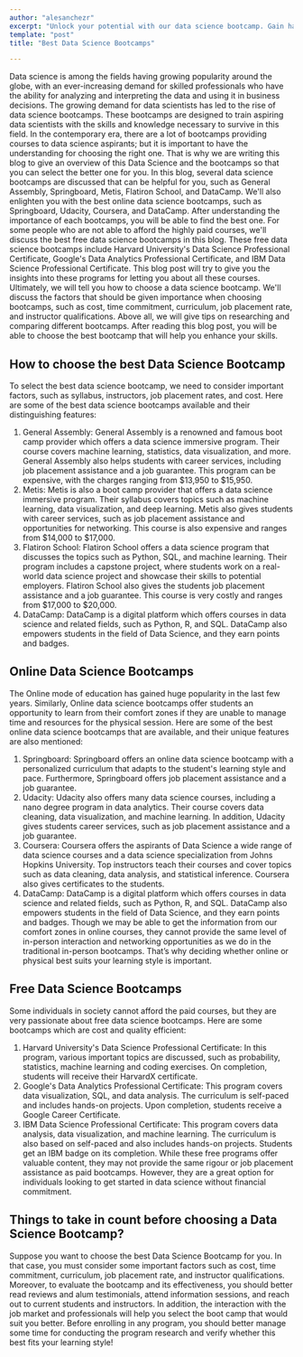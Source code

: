 ```yaml
---
author: "alesanchezr"
excerpt: "Unlock your potential with our data science bootcamp. Gain hands-on experience and master the skills you need to succeed in this exciting field. Enroll now!"
template: "post"
title: "Best Data Science Bootcamps"

---
```


Data science is among the fields having growing popularity around the globe, with an ever-increasing demand for skilled professionals who have the ability for analyzing and interpreting the data and using it in business decisions. The growing demand for data scientists has led to the rise of data science bootcamps. These bootcamps are designed to train aspiring data scientists with the skills and knowledge necessary to survive in this field.
In the contemporary era, there are a lot of bootcamps providing courses to data science aspirants; but it is important to have the understanding for choosing the right one. That is why we are writing this blog to give an overview of this Data Science and the bootcamps so that you can select the better one for you.
In this blog, several data science bootcamps are discussed that can be helpful for you, such as General Assembly, Springboard, Metis, Flatiron School, and DataCamp. We'll also enlighten you with the best online data science bootcamps, such as Springboard, Udacity, Coursera, and DataCamp. After understanding the importance of each bootcamps, you will be able to find the best one.
For some people who are not able to afford the highly paid courses, we'll discuss the best free data science bootcamps in this blog. These free data science bootcamps include Harvard University's Data Science Professional Certificate, Google's Data Analytics Professional Certificate, and IBM Data Science Professional Certificate. This blog post will try to give you the insights into these programs for letting you about all these courses. Ultimately, we will tell you how to choose a data science bootcamp. We'll discuss the factors that should be given importance when choosing bootcamps, such as cost, time commitment, curriculum, job placement rate, and instructor qualifications. Above all, we will give tips on researching and comparing different bootcamps.
After reading this blog post, you will be able to choose the best bootcamp that will help you enhance your skills.

## How to choose the best Data Science Bootcamp

To select the best data science bootcamp, we need to consider important factors, such as syllabus, instructors, job placement rates, and cost. Here are some of the best data science bootcamps available and their distinguishing features:

1.	General Assembly: General Assembly is a renowned and famous boot camp provider which offers a data science immersive program. Their course covers machine learning, statistics, data visualization, and more. General Assembly also helps students with career services, including job placement assistance and a job guarantee. This program can be expensive, with the charges ranging from $13,950 to $15,950.
2.	Metis: Metis is also a boot camp provider that offers a data science immersive program. Their syllabus covers topics such as machine learning, data visualization, and deep learning. Metis also gives students with career services, such as job placement assistance and opportunities for networking. This course is also expensive and ranges from $14,000 to $17,000.
3.	Flatiron School: Flatiron School offers a data science program that discusses the topics such as Python, SQL, and machine learning. Their program includes a capstone project, where students work on a real-world data science project and showcase their skills to potential employers. Flatiron School also gives the students job placement assistance and a job guarantee. This course is very costly and ranges from $17,000 to $20,000.
4.	DataCamp: DataCamp is a digital platform which offers courses in data science and related fields, such as Python, R, and SQL. DataCamp also empowers students in the field of Data Science, and they earn points and badges.
 
## Online Data Science Bootcamps

The Online mode of education has gained huge popularity in the last few years. Similarly, Online data science bootcamps offer students an opportunity to learn from their comfort zones if they are unable to manage time and resources for the physical session. Here are some of the best online data science bootcamps that are available, and their unique features are also mentioned:
1.	Springboard: Springboard offers an online data science bootcamp with a personalized curriculum that adapts to the student's learning style and pace. Furthermore, Springboard offers job placement assistance and a job guarantee.
2.	Udacity: Udacity also offers many data science courses, including a nano degree program in data analytics. Their course covers data cleaning, data visualization, and machine learning. In addition, Udacity gives students career services, such as job placement assistance and a job guarantee.
3.	Coursera: Coursera offers the aspirants of Data Science a wide range of data science courses and a data science specialization from Johns Hopkins University. Top instructors teach their courses and cover topics such as data cleaning, data analysis, and statistical inference. Coursera also gives certificates to the students.
4.	DataCamp: DataCamp is a digital platform which offers courses in data science and related fields, such as Python, R, and SQL. DataCamp also empowers students in the field of Data Science, and they earn points and badges.
Though we may be able to get the information from our comfort zones in online courses, they cannot provide the same level of in-person interaction and networking opportunities as we do in the traditional in-person bootcamps. That’s why deciding whether online or physical best suits your learning style is important.

## Free Data Science Bootcamps

Some individuals in society cannot afford the paid courses, but they are very passionate about free data science bootcamps. Here are some bootcamps which are cost and quality efficient:
1.	Harvard University's Data Science Professional Certificate: In this program, various important topics are discussed, such as probability, statistics, machine learning and coding exercises. On completion, students will receive their HarvardX certificate.
2.	Google's Data Analytics Professional Certificate: This program covers data visualization, SQL, and data analysis. The curriculum is self-paced and includes hands-on projects. Upon completion, students receive a Google Career Certificate.
3.	IBM Data Science Professional Certificate: This program covers data analysis, data visualization, and machine learning. The curriculum is also based on self-paced and also includes hands-on projects. Students get an IBM badge on its completion.
While these free programs offer valuable content, they may not provide the same rigour or job placement assistance as paid bootcamps. However, they are a great option for individuals looking to get started in data science without financial commitment.

## Things to take in count before choosing a Data Science Bootcamp?

Suppose you want to choose the best Data Science Bootcamp for you. In that case, you must consider some important factors such as cost, time commitment, curriculum, job placement rate, and instructor qualifications. Moreover, to evaluate the bootcamp and its effectiveness, you should better read reviews and alum testimonials, attend information sessions, and reach out to current students and instructors. In addition, the interaction with the job market and professionals will help you select the boot camp that would suit you better. Before enrolling in any program, you should better manage some time for conducting the program research and verify whether this best fits your learning style!

